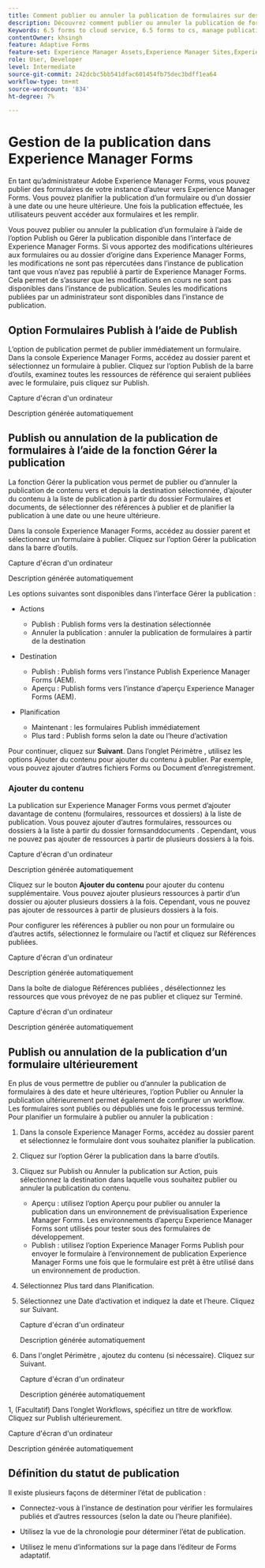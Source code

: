 ```yaml
---
title: Comment publier ou annuler la publication de formulaires sur des instances de prévisualisation ou de publication ?
description: Découvrez comment publier ou annuler la publication de formulaires à partir de l’environnement de création d’AEM pour prévisualiser ou publier des instances. Que vous testiez vos formulaires dans un environnement d’évaluation ou que vous les déployiez en direct pour les utilisateurs finaux, AEM fournit des outils rationalisés pour gérer efficacement ce processus.
Keywords: 6.5 forms to cloud service, 6.5 forms to cs, manage publication, , AEM Forms 6.5 to Cloud Service, AEM form migration to cloud service, Forms Manage publication, AF Manage publication, Adaptive Forms Manage publication, Cloud Manage publication
contentOwner: khsingh
feature: Adaptive Forms
feature-set: Experience Manager Assets,Experience Manager Sites,Experience Manager, Experience Manager Forms, Experience Manager Cloud Manager
role: User, Developer
level: Intermediate
source-git-commit: 242dcbc5bb541dfac601454fb75dec3bdff1ea64
workflow-type: tm+mt
source-wordcount: '834'
ht-degree: 7%

---
```



# &#x200B; Gestion de la publication dans Experience Manager Forms

En tant qu’administrateur Adobe Experience Manager Forms, vous pouvez publier des formulaires de votre instance d’auteur vers Experience Manager Forms. Vous pouvez planifier la publication d’un formulaire ou d’un dossier à une date ou une heure ultérieure. Une fois la publication effectuée, les utilisateurs peuvent accéder aux formulaires et les remplir.

Vous pouvez publier ou annuler la publication d’un formulaire à l’aide de l’option Publish ou Gérer la publication disponible dans l’interface de Experience Manager Forms. Si vous apportez des modifications ultérieures aux formulaires ou au dossier d’origine dans Experience Manager Forms, les modifications ne sont pas répercutées dans l’instance de publication tant que vous n’avez pas republié à partir de Experience Manager Forms. Cela permet de s’assurer que les modifications en cours ne sont pas disponibles dans l’instance de publication. Seules les modifications publiées par un administrateur sont disponibles dans l’instance de publication.

## Option Formulaires Publish à l’aide de Publish

L’option de publication permet de publier immédiatement un formulaire. Dans la console Experience Manager Forms, accédez au dossier parent et sélectionnez un formulaire à publier. Cliquez sur l’option Publish de la barre d’outils, examinez toutes les ressources de référence qui seraient publiées avec le formulaire, puis cliquez sur Publish.

Capture d&#39;écran d&#39;un ordinateur

Description générée automatiquement

## Publish ou annulation de la publication de formulaires à l’aide de la fonction Gérer la publication


La fonction Gérer la publication vous permet de publier ou d’annuler la publication de contenu vers et depuis la destination sélectionnée, d’ajouter du contenu à la liste de publication à partir du dossier Formulaires et documents, de sélectionner des références à publier et de planifier la publication à une date ou une heure ultérieure.


Dans la console Experience Manager Forms, accédez au dossier parent et sélectionnez un formulaire à publier. Cliquez sur l’option Gérer la publication dans la barre d’outils.


Capture d&#39;écran d&#39;un ordinateur

Description générée automatiquement



Les options suivantes sont disponibles dans l’interface Gérer la publication :

* Actions

   * Publish : Publish forms vers la destination sélectionnée
   * Annuler la publication : annuler la publication de formulaires à partir de la destination

* Destination

   * Publish : Publish forms vers l’instance Publish Experience Manager Forms (AEM).
   * Aperçu : Publish forms vers l’instance d’aperçu Experience Manager Forms (AEM).

* Planification

   * Maintenant : les formulaires Publish immédiatement
   * Plus tard : Publish forms selon la date ou l’heure d’activation



Pour continuer, cliquez sur **Suivant**. Dans l’onglet Périmètre , utilisez les options Ajouter du contenu pour ajouter du contenu à publier. Par exemple, vous pouvez ajouter d’autres fichiers Forms ou Document d’enregistrement.

### Ajouter du contenu

La publication sur Experience Manager Forms vous permet d’ajouter davantage de contenu (formulaires, ressources et dossiers) à la liste de publication. Vous pouvez ajouter d’autres formulaires, ressources ou dossiers à la liste à partir du dossier formsanddocuments . Cependant, vous ne pouvez pas ajouter de ressources à partir de plusieurs dossiers à la fois.

Capture d&#39;écran d&#39;un ordinateur

Description générée automatiquement

Cliquez sur le bouton **Ajouter du contenu** pour ajouter du contenu supplémentaire. Vous pouvez ajouter plusieurs ressources à partir d’un dossier ou ajouter plusieurs dossiers à la fois. Cependant, vous ne pouvez pas ajouter de ressources à partir de plusieurs dossiers à la fois.

Pour configurer les références à publier ou non pour un formulaire ou d’autres actifs, sélectionnez le formulaire ou l’actif et cliquez sur Références publiées.

Capture d&#39;écran d&#39;un ordinateur

Description générée automatiquement

Dans la boîte de dialogue Références publiées , désélectionnez les ressources que vous prévoyez de ne pas publier et cliquez sur Terminé.


Capture d&#39;écran d&#39;un ordinateur

Description générée automatiquement


## Publish ou annulation de la publication d’un formulaire ultérieurement


En plus de vous permettre de publier ou d’annuler la publication de formulaires à des date et heure ultérieures, l’option Publier ou Annuler la publication ultérieurement permet également de configurer un workflow. Les formulaires sont publiés ou dépubliés une fois le processus terminé. Pour planifier un formulaire à publier ou annuler la publication :

1. Dans la console Experience Manager Forms, accédez au dossier parent et sélectionnez le formulaire dont vous souhaitez planifier la publication.
1. Cliquez sur l’option Gérer la publication dans la barre d’outils.
1. Cliquez sur Publish ou Annuler la publication sur Action, puis sélectionnez la destination dans laquelle vous souhaitez publier ou annuler la publication du contenu.

   * Aperçu : utilisez l’option Aperçu pour publier ou annuler la publication dans un environnement de prévisualisation Experience Manager Forms. Les environnements d’aperçu Experience Manager Forms sont utilisés pour tester sous des formulaires de développement.
   * Publish : utilisez l’option Experience Manager Forms Publish pour envoyer le formulaire à l’environnement de publication Experience Manager Forms une fois que le formulaire est prêt à être utilisé dans un environnement de production.


1. Sélectionnez Plus tard dans Planification.

1. Sélectionnez une Date d’activation et indiquez la date et l’heure. Cliquez sur Suivant.

   Capture d&#39;écran d&#39;un ordinateur

   Description générée automatiquement

1. Dans l&#39;onglet Périmètre , ajoutez du contenu (si nécessaire). Cliquez sur Suivant.

   Capture d&#39;écran d&#39;un ordinateur

   Description générée automatiquement

1, (Facultatif) Dans l’onglet Workflows, spécifiez un titre de workflow. Cliquez sur Publish ultérieurement.

Capture d&#39;écran d&#39;un ordinateur

Description générée automatiquement

## Définition du statut de publication

Il existe plusieurs façons de déterminer l’état de publication :

* Connectez-vous à l’instance de destination pour vérifier les formulaires publiés et d’autres ressources (selon la date ou l’heure planifiée).

* Utilisez la vue de la chronologie pour déterminer l’état de publication.

* Utilisez le menu d’informations sur la page dans l’éditeur de Forms adaptatif.